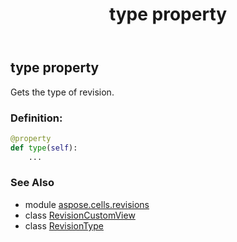 ﻿---
title: type property
second_title: Aspose.Cells for Python via .NET API References
description: 
type: docs
weight: 60
url: /aspose.cells.revisions/revisioncustomview/type/
is_root: false
---

## type property


Gets the type of revision.
### Definition:
```python
@property
def type(self):
    ...
```

### See Also
* module [aspose.cells.revisions](../../)
* class [RevisionCustomView](/cells/python-net/aspose.cells.revisions/revisioncustomview)
* class [RevisionType](/cells/python-net/aspose.cells.revisions/revisiontype)
